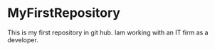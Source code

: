 # MyFirstRepository
This is my first repository in git hub.
Iam working with an IT firm as a developer.
